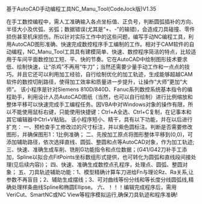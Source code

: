 基于AutoCAD手动编程工具NC_Manu_Tool(CodeJock版)V1.35

在手工数控编程中，需人工准确输入各点坐标值、正负号，判断圆弧插补的方向、半径大小及优弧、劣弧；数据错误(尤其是“+、-”的输错)，会造成刀具碰撞、零件损伤甚至机床损伤。所以针对实际工作中的这些问题，编写手动NC编程工具，利用AutoCAD图形准确、快速完成数控程序手工编制的工作。相对于CAM软件的自动编程，NC_Manu_Tool工具具有建模简单、快速、数控程序简洁的特点，比较适用于车间平面数控加工短、平、快的节奏。它在AutoCAD中绘制图形技术要求低、绘制快速，让“杀鸡”不再用“牛刀”；当然还需要少量手动工作和一点点的技巧。并且它还可以利用加工经验，自行绘制优化的加工轨迹，生成能够超越CAM软件的数控切削路径，使得加工效率和质量进一步提升，让操作“大师”更加“大师”。
该小程序是针对Siemens 810D/840D、Fanuc系列数控系统基本指令的编程助手，利用设计人员AutoCAD图纸（当然，也可以自行绘制）进行比例缩放和整体平移可以快速完成手工编程任务。因VBA中对Windows对象的操作有限，所以不能使用鼠标右键，只能使用快捷键：Ctrl+A全选、Ctrl+C复制，在记事本和其它编辑器中Ctrl+V粘贴。
该小程序短小、精干，具有以下功能，并在以后进行扩充：
一、预检查手工修改过的尺寸标注，并以紫色圆标注。判断是否需要修改图形，并确保图形1：1比例准确；
二、先按加工原点将图形整体平移到(0,0)，可添加辅助路径，依次选择直线、圆弧、整圆和点等AutoCAD对象，作为加工轨迹;
三、快速、准确生成车削、铣削G功能指令和点位数据；(G41/G42刀补手工添加，Spline以拟合点FitPoints坐标数组形式提供，也可转化为圆弧和直线段间接处理(见后续内容))；
四、快速、准确生成数控点孔程序，处理点、圆弧、整圆对象；
五、刀具轨迹辅助功能：1、模型精确计算车刀进给Fn与理论Rz、Ra关系,让参数不再盲目；2、辅助生成摆线；3、可对曲线等份分线和等长度分线圆弧线,精确处理样条曲线Spline和椭圆Ellipse。
六、！！！编辑完成程序后，需用VeriCut、SmartNC或NC View等程序模拟运行,确保刀具轨迹和程序准确! 
